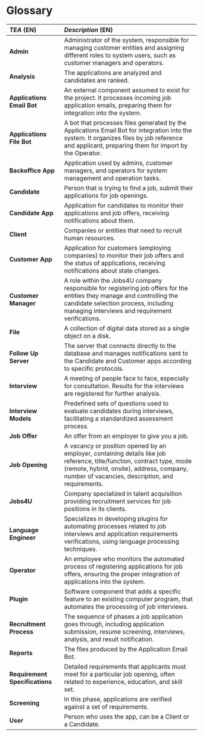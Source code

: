 # Glossary
                                                                                                                                                                                             
| **_TEA_** (EN)                 |                                                                                                  **_Description_** (EN)                                                                                                  |
|:-------------------------------|:------------------------------------------------------------------------------------------------------------------------------------------------------------------------------------------------------------------------|
| **Admin**                      | Administrator of the system, responsible for managing customer entities and assigning different roles to system users, such as customer managers and operators.                              |
| **Analysis**                   | The applications are analyzed and candidates are ranked.                                                                                                                                                                  |
| **Applications Email Bot**     | An external component assumed to exist for the project. It processes incoming job application emails, preparing them for integration into the system.                                   |
| **Applications File Bot**      | A bot that processes files generated by the Applications Email Bot for integration into the system. It organizes files by job reference and applicant, preparing them for import by the Operator.             |
| **Backoffice App**             | Application used by admins, customer managers, and operators for system management and operation tasks.                                                          |
| **Candidate**                  | Person that is trying to find a job, submit their applications for job openings.                                                                                                                                                  |
| **Candidate App**              | Application for candidates to monitor their applications and job offers, receiving notifications about them.                                                       |
| **Client**                     | Companies or entities that need to recruit human resources.                                                                                                                                                                     |
| **Customer App**               | Application for customers (employing companies) to monitor their job offers and the status of applications, receiving notifications about state changes.                                 |
| **Customer Manager**           | A role within the Jobs4U company responsible for registering job offers for the entities they manage and controlling the candidate selection process, including managing interviews and requirement verifications.    |
| **File**                       | A collection of digital data stored as a single object on a disk.                                                                                                                                                               |
| **Follow Up Server**           | The server that connects directly to the database and manages notifications sent to the Candidate and Customer apps according to specific protocols.                                   |
| **Interview**                  | A meeting of people face to face, especially for consultation. Results for the interviews are registered for further analysis.                                                                                                    |
| **Interview Models**           | Predefined sets of questions used to evaluate candidates during interviews, facilitating a standardized assessment process.                                                                                                         |
| **Job Offer**                  | An offer from an employer to give you a job.                                                                                                                                                                                     |
| **Job Opening**                | A vacancy or position opened by an employer, containing details like job reference, title/function, contract type, mode (remote, hybrid, onsite), address, company, number of vacancies, description, and requirements.  |
| **Jobs4U**                     | Company specialized in talent acquisition providing recruitment services for job positions in its clients.                                                                                                                        |
| **Language Engineer**          | Specializes in developing plugins for automating processes related to job interviews and application requirements verifications, using language processing techniques.                                                          |
| **Operator**                   | An employee who monitors the automated process of registering applications for job offers, ensuring the proper integration of applications into the system.                                                                        |
| **Plugin**                     | Software component that adds a specific feature to an existing computer program, that automates the processing of job interviews.                                                                                                                                 |
| **Recruitment Process**        | The sequence of phases a job application goes through, including application submission, resume screening, interviews, analysis, and result notification.                                                                 |
| **Reports**                    | The files produced by the Application Email Bot.                                                                                                                                                                                 |
| **Requirement Specifications** | Detailed requirements that applicants must meet for a particular job opening, often related to experience, education, and skill set.                                                                                                                                                           |
| **Screening**                  | In this phase, applications are verified against a set of requirements.                                                                                                                                                         |
| **User**                       | Person who uses the app, can be a Client or a Candidate.                                                                                                                                                                          |

